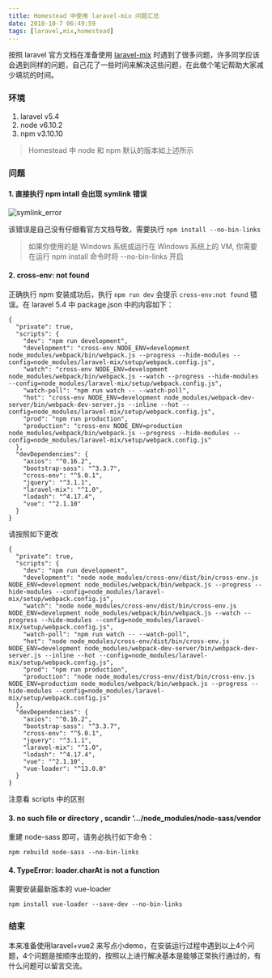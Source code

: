 ```yaml
---
title: Homestead 中使用 laravel-mix 问题汇总
date: 2018-10-7 06:49:59
tags: [laravel,mix,homestead]
---
```


按照 laravel 官方文档在准备使用 [laravel-mix][1] 时遇到了很多问题，许多同学应该会遇到同样的问题，自己花了一些时间来解决这些问题，在此做个笔记帮助大家减少填坑的时间。

### 环境
1. laravel v5.4
2. node v6.10.2
3. npm v3.10.10

> Homestead 中 node 和 npm 默认的版本如上述所示

### 问题

#### 1. 直接执行 npm intall 会出现 symlink 错误

![symlink_error](/laravel-mix-issues/symlink_error.png)

该错误是自己没有仔细看官方文档导致，需要执行 `npm install --no-bin-links`

> 如果你使用的是 Windows 系统或运行在 Windows 系统上的 VM, 你需要在运行 npm install 命令时将 --no-bin-links 开启

#### 2. cross-env: not found

正确执行 npm 安装成功后，执行 `npm run dev` 会提示 `cross-env:not found` 错误。在 laravel 5.4 中 package.json 中的内容如下：
```
{
  "private": true,
  "scripts": {
    "dev": "npm run development",
    "development": "cross-env NODE_ENV=development node_modules/webpack/bin/webpack.js --progress --hide-modules --config=node_modules/laravel-mix/setup/webpack.config.js",
    "watch": "cross-env NODE_ENV=development node_modules/webpack/bin/webpack.js --watch --progress --hide-modules --config=node_modules/laravel-mix/setup/webpack.config.js",
    "watch-poll": "npm run watch -- --watch-poll",
    "hot": "cross-env NODE_ENV=development node_modules/webpack-dev-server/bin/webpack-dev-server.js --inline --hot --config=node_modules/laravel-mix/setup/webpack.config.js",
    "prod": "npm run production",
    "production": "cross-env NODE_ENV=production node_modules/webpack/bin/webpack.js --progress --hide-modules --config=node_modules/laravel-mix/setup/webpack.config.js"
  },
  "devDependencies": {
    "axios": "^0.16.2",
    "bootstrap-sass": "^3.3.7",
    "cross-env": "^5.0.1",
    "jquery": "^3.1.1",
    "laravel-mix": "^1.0",
    "lodash": "^4.17.4",
    "vue": "^2.1.10"
  }
}
```
请按照如下更改
```
{
  "private": true,
  "scripts": {
    "dev": "npm run development",
    "development": "node node_modules/cross-env/dist/bin/cross-env.js NODE_ENV=development node_modules/webpack/bin/webpack.js --progress --hide-modules --config=node_modules/laravel-mix/setup/webpack.config.js",
    "watch": "node node_modules/cross-env/dist/bin/cross-env.js NODE_ENV=development node_modules/webpack/bin/webpack.js --watch --progress --hide-modules --config=node_modules/laravel-mix/setup/webpack.config.js",
    "watch-poll": "npm run watch -- --watch-poll",
    "hot": "node node_modules/cross-env/dist/bin/cross-env.js NODE_ENV=development node_modules/webpack-dev-server/bin/webpack-dev-server.js --inline --hot --config=node_modules/laravel-mix/setup/webpack.config.js",
    "prod": "npm run production",
    "production": "node node_modules/cross-env/dist/bin/cross-env.js NODE_ENV=production node_modules/webpack/bin/webpack.js --progress --hide-modules --config=node_modules/laravel-mix/setup/webpack.config.js"
  },
  "devDependencies": {
    "axios": "^0.16.2",
    "bootstrap-sass": "^3.3.7",
    "cross-env": "^5.0.1",
    "jquery": "^3.1.1",
    "laravel-mix": "^1.0",
    "lodash": "^4.17.4",
    "vue": "^2.1.10",
    "vue-loader": "^13.0.0"
  }
}

```
注意看 scripts 中的区别

#### 3. no such file or directory , scandir ‘…/node_modules/node-sass/vendor

重建 node-sass 即可，请务必执行如下命令：

`npm rebuild node-sass --no-bin-links`

#### 4. TypeError: loader.charAt is not a function

需要安装最新版本的 vue-loader

`npm install vue-loader --save-dev --no-bin-links`

### 结束

本来准备使用laravel+vue2 来写点小demo，在安装运行过程中遇到以上4个问题，4个问题是按顺序出现的，按照以上进行解决基本是能够正常执行通过的，有什么问题可以留言交流。


[1]: http://d.laravel-china.org/docs/5.4/mix#running-mix